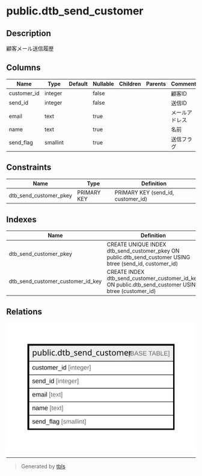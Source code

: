 # public.dtb_send_customer

## Description

顧客メール送信履歴

## Columns

| Name | Type | Default | Nullable | Children | Parents | Comment |
| ---- | ---- | ------- | -------- | -------- | ------- | ------- |
| customer_id | integer |  | false |  |  | 顧客ID |
| send_id | integer |  | false |  |  | 送信ID |
| email | text |  | true |  |  | メールアドレス |
| name | text |  | true |  |  | 名前 |
| send_flag | smallint |  | true |  |  | 送信フラグ |

## Constraints

| Name | Type | Definition |
| ---- | ---- | ---------- |
| dtb_send_customer_pkey | PRIMARY KEY | PRIMARY KEY (send_id, customer_id) |

## Indexes

| Name | Definition |
| ---- | ---------- |
| dtb_send_customer_pkey | CREATE UNIQUE INDEX dtb_send_customer_pkey ON public.dtb_send_customer USING btree (send_id, customer_id) |
| dtb_send_customer_customer_id_key | CREATE INDEX dtb_send_customer_customer_id_key ON public.dtb_send_customer USING btree (customer_id) |

## Relations

![er](public.dtb_send_customer.svg)

---

> Generated by [tbls](https://github.com/k1LoW/tbls)
